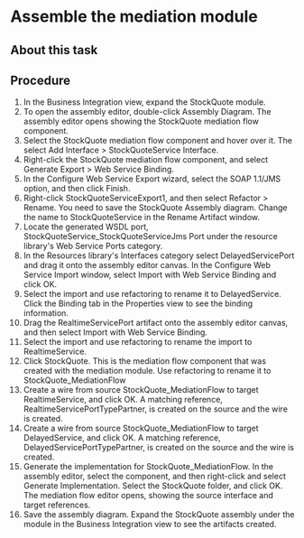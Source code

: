<!-- image -->

# Assemble the mediation module

## About this task

<!-- image -->

## Procedure

1. In the Business Integration view, expand the StockQuote module.
2. To open the assembly editor, double-click Assembly Diagram.
The assembly editor opens showing the StockQuote mediation
flow component.
3. Select the StockQuote mediation flow component and hover
over it.  The select Add Interface > StockQuoteService
Interface.
4. Right-click the StockQuote mediation flow component, and
select Generate Export > Web Service Binding.
5. In the Configure Web Service Export wizard, select the
SOAP 1.1/JMS option, and then click Finish.
6. Right-click StockQuoteServiceExport1,
and then select Refactor > Rename.  You need
to save the StockQuote Assembly diagram.  Change the name to StockQuoteService
in the Rename Artifact window.
7. Locate the generated WSDL port, StockQuoteService\_StockQuoteServiceJms
Port under the resource library's Web Service Ports category.
8. In the Resources library's Interfaces category select DelayedServicePort and
drag it onto the assembly editor canvas. In the Configure
Web Service Import  window, select Import with
Web Service Binding and click OK.
9. Select the import and use refactoring to rename it to DelayedService.
Click the Binding tab in the Properties view to see the binding information.
10. Drag the RealtimeServicePort artifact
onto the assembly editor canvas, and then select Import
with Web Service Binding.
11. Select the import and use refactoring to rename the import
to RealtimeService.
12. Click StockQuote. This is the mediation
flow component that was created with the mediation module. Use refactoring
to rename it to StockQuote\_MediationFlow
13. Create a wire from source StockQuote\_MediationFlow to
target RealtimeService, and click OK.
A matching reference, RealtimeServicePortTypePartner,
is created on the source and the wire is created.
14. Create a wire from source StockQuote\_MediationFlow to
target DelayedService, and click OK.
A matching reference, DelayedServicePortTypePartner,
is created on the source and the wire is created.
15. Generate the implementation for StockQuote\_MediationFlow.
In the assembly editor, select the component, and then right-click
and select Generate Implementation. Select
the StockQuote folder, and click OK. The mediation
flow editor opens, showing the source interface and target references.
16. Save the assembly diagram. Expand the
StockQuote assembly under the module in the Business Integration view
to see the artifacts created.